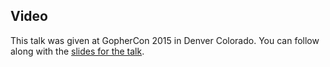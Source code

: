 <!--
{
"name" : "simplicity-and-go",
"version" : "0.1",
"title" : "Simplicity and Go",
"description" : "TBD",
"homepage" : "https://github.com/gophercon/2015-talks/blob/master/Katherine%20Cox-Buday:%20Simplicity%20%26%20Go/Simplicity%20%26%20Go.pdf",
"canonicalSource" : "https://github.com/gophercon/2015-talks/blob/master/Katherine%20Cox-Buday:%20Simplicity%20%26%20Go/Simplicity%20%26%20Go.pdf",
"freshnessDate" : 2015-07-28,
"license" : "All Rights Reserved"
}
-->

<!-- @section -->

## Video

This talk was given at GopherCon 2015 in Denver Colorado. You can follow along with the [slides for the talk](https://github.com/gophercon/2015-talks/blob/master/Katherine%20Cox-Buday:%20Simplicity%20%26%20Go/Simplicity%20%26%20Go.pdf).

<!-- @asset, "contentType": "outlearn/video", "provider": "youtube", "url": "https://www.youtube.com/embed/S6mEo_FHZ5Y" -->
